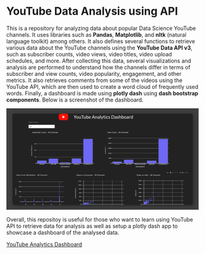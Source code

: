 # YouTube Data Analysis using API

This is a repository for analyzing data about popular Data Science YouTube channels. It uses libraries such as __Pandas__, __Matplotlib__, and __nltk__ (natural language toolkit) among others. It also defines several functions to retrieve various data about the YouTube channels using the __YouTube Data API v3__, such as subscriber counts, video views, video titles, video upload schedules, and more. After collecting this data, several visualizations and analysis are performed to understand how the channels differ in terms of subscriber and view counts, video popularity, engagement, and other metrics. It also retrieves comments from some of the videos using the YouTube API, which are then used to create a word cloud of frequently used words. Finally, a dashboard is made using __plotly dash__ using __dash bootstrap components__. Below is a screenshot of the dashboard.


<img src="./src/assets/dashboard.png" alt="Dashboard"/>


Overall, this repositoy is useful for those who want to learn using YouTube API to retrieve data for analysis as well as setup a plotly dash app to showcase a dashboard of the analysed data.

<a href="https://youtube-dashboard.onrender.com/"> YouTube Analytics Dashboard</a>
